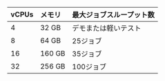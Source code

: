 | vCPUs | メモリ    | 最大ジョブスループット数 |
|:----- |:------ |:------------ |
| 4     | 32 GB  | デモまたは軽いテスト   |
| 8     | 64 GB  | 25ジョブ        |
| 16    | 160 GB | 35ジョブ        |
| 32    | 256 GB | 100ジョブ       |

